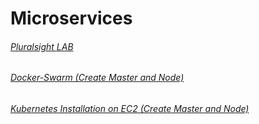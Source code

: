 # Microservices

###### [Pluralsight LAB](Pluralsight-Microservices-Lab.txt)

###### [Docker-Swarm (Create Master and Node) ](Docker-Swarm.txt)

###### [Kubernetes Installation on EC2 (Create Master and Node) ](K8-Installation-EC2-Ubuntu.txt)

